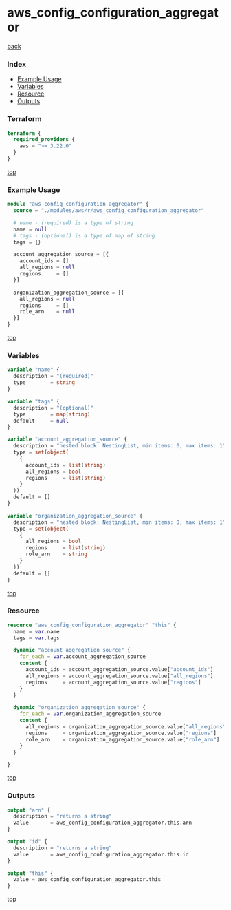 # aws_config_configuration_aggregator

[back](../aws.md)

### Index

- [Example Usage](#example-usage)
- [Variables](#variables)
- [Resource](#resource)
- [Outputs](#outputs)

### Terraform

```terraform
terraform {
  required_providers {
    aws = ">= 3.22.0"
  }
}
```

[top](#index)

### Example Usage

```terraform
module "aws_config_configuration_aggregator" {
  source = "./modules/aws/r/aws_config_configuration_aggregator"

  # name - (required) is a type of string
  name = null
  # tags - (optional) is a type of map of string
  tags = {}

  account_aggregation_source = [{
    account_ids = []
    all_regions = null
    regions     = []
  }]

  organization_aggregation_source = [{
    all_regions = null
    regions     = []
    role_arn    = null
  }]
}
```

[top](#index)

### Variables

```terraform
variable "name" {
  description = "(required)"
  type        = string
}

variable "tags" {
  description = "(optional)"
  type        = map(string)
  default     = null
}

variable "account_aggregation_source" {
  description = "nested block: NestingList, min items: 0, max items: 1"
  type = set(object(
    {
      account_ids = list(string)
      all_regions = bool
      regions     = list(string)
    }
  ))
  default = []
}

variable "organization_aggregation_source" {
  description = "nested block: NestingList, min items: 0, max items: 1"
  type = set(object(
    {
      all_regions = bool
      regions     = list(string)
      role_arn    = string
    }
  ))
  default = []
}
```

[top](#index)

### Resource

```terraform
resource "aws_config_configuration_aggregator" "this" {
  name = var.name
  tags = var.tags

  dynamic "account_aggregation_source" {
    for_each = var.account_aggregation_source
    content {
      account_ids = account_aggregation_source.value["account_ids"]
      all_regions = account_aggregation_source.value["all_regions"]
      regions     = account_aggregation_source.value["regions"]
    }
  }

  dynamic "organization_aggregation_source" {
    for_each = var.organization_aggregation_source
    content {
      all_regions = organization_aggregation_source.value["all_regions"]
      regions     = organization_aggregation_source.value["regions"]
      role_arn    = organization_aggregation_source.value["role_arn"]
    }
  }

}
```

[top](#index)

### Outputs

```terraform
output "arn" {
  description = "returns a string"
  value       = aws_config_configuration_aggregator.this.arn
}

output "id" {
  description = "returns a string"
  value       = aws_config_configuration_aggregator.this.id
}

output "this" {
  value = aws_config_configuration_aggregator.this
}
```

[top](#index)